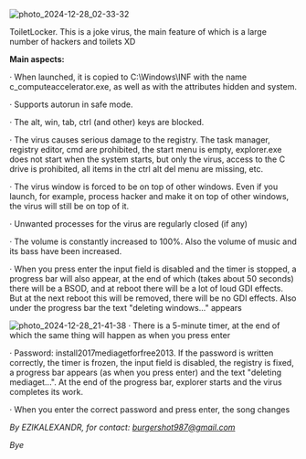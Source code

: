 ![photo_2024-12-28_02-33-32](https://github.com/user-attachments/assets/83bc6c5f-acdd-4430-b89f-2e653ae9c03c)

ToiletLocker. This is a joke virus, the main feature of which is a large number of hackers and toilets XD


**Main aspects:**


· When launched, it is copied to C:\Windows\INF with the name c_computeaccelerator.exe, as well as with the attributes hidden and system.

· Supports autorun in safe mode.

· The alt, win, tab, ctrl (and other) keys are blocked.

· The virus causes serious damage to the registry. The task manager, registry editor, cmd are prohibited, the start menu is empty, explorer.exe does not start when the system starts, but only the virus, access to the C drive is prohibited, all items in the ctrl alt del menu are missing, etc.

· The virus window is forced to be on top of other windows. Even if you launch, for example, process hacker and make it on top of other windows, the virus will still be on top of it.

· Unwanted processes for the virus are regularly closed (if any)

· The volume is constantly increased to 100%. Also the volume of music and its bass have been increased.

· When you press enter the input field is disabled and the timer is stopped, a progress bar will also appear, at the end of which (takes about 50 seconds) there will be a BSOD, and at reboot there will be a lot of loud GDI effects. But at the next reboot this will be removed, there will be no GDI effects. Also under the progress bar the text "deleting windows..." appears

![photo_2024-12-28_21-41-38](https://github.com/user-attachments/assets/64bc4bb9-f732-4518-8044-69553384e8e9)
· There is a 5-minute timer, at the end of which the same thing will happen as when you press enter

· Password: install2017mediagetforfree2013. If the password is written correctly, the timer is frozen, the input field is disabled, the registry is fixed, a progress bar appears (as when you press enter) and the text "deleting mediaget...". At the end of the progress bar, explorer starts and the virus completes its work.

· When you enter the correct password and press enter, the song changes



*By EZIKALEXANDR, for contact: burgershot987@gmail.com*

*Bye*
